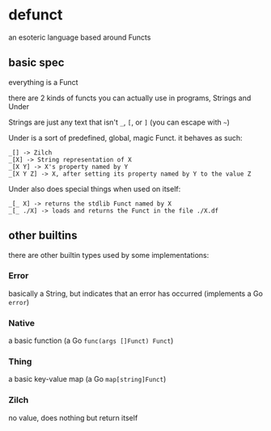 # defunct
an esoteric language based around Functs

## basic spec
everything is a Funct

there are 2 kinds of functs you can actually use in programs, Strings and Under

Strings are just any text that isn't `_`, `[`, or `]` (you can escape with `~`)

Under is a sort of predefined, global, magic Funct. it behaves as such:
```
_[] -> Zilch
_[X] -> String representation of X
_[X Y] -> X's property named by Y
_[X Y Z] -> X, after setting its property named by Y to the value Z
```

Under also does special things when used on itself:
```
_[_ X] -> returns the stdlib Funct named by X
_[_ ./X] -> loads and returns the Funct in the file ./X.df
```

## other builtins
there are other builtin types used by some implementations:

### Error
basically a String, but indicates that an error has occurred (implements a Go `error`)

### Native
a basic function (a Go `func(args []Funct) Funct`)

### Thing
a basic key-value map (a Go `map[string]Funct`)

### Zilch
no value, does nothing but return itself
